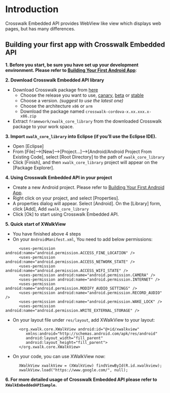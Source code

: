 # Introduction

Crosswalk Embedded API provides WebView like view which displays web pages, but has many differences. 

## Building your first app with Crosswalk Embedded API

**1. Before you start, be sure you have set up your development environment. Please refer to [Building Your First Android App](http://developer.android.com/training/basics/firstapp/index.html)**:

**2. Download Crosswalk Embedded API library**

  * Download Crosswalk package from [here](https://download.01.org/crosswalk/releases/android/)
      - Choose the release you want to use, [canary](https://download.01.org/crosswalk/releases/android/canary), [beta](https://download.01.org/crosswalk/releases/android/beta) or [stable](https://download.01.org/crosswalk/releases/android/stable)
      - Choose a version. _(suggest to use the latest one)_
      - Choose the architecture ```x86``` or ```arm```
      - Download the package named ```crosswalk-cordova-x.xx.xxx.x-x86.zip```
  * Extract ```framework/xwalk_core_library``` from the downloaded Crosswalk package to your work space.

**3. Import ```xwalk_core_library``` into Eclipse (if you’ll use the Eclipse IDE).**
  * Open [Eclipse]
  * From [File]-->[New]-->[Project...]-->[Android/Android Project From Existing Code], select [Root Directory] to the path of ```xwalk_core_library```  
  * Click [Finish], and then ```xwalk_core_library``` project will appear on the [Package Explorer].

**4. Using Crosswalk Embedded API in your project**
  * Create a new Android project. Please refer to [Building Your First Android App](http://developer.android.com/training/basics/firstapp/index.html).
  * Right click on your project, and select [Properties].
  * A properties dialog will appear. Select [Android]. On the [Library] form, click [Add], Add ```xwalk_core_library```
  * Click [Ok] to start using Crosswalk Embedded API.

**5. Quick start of XWalkView**
  * You have finished above 4 steps
  * On your ```AndroidManifest.xml```, You need to add below permissions:

  ```
        <uses-permission android:name="android.permission.ACCESS_FINE_LOCATION" />
        <uses-permission android:name="android.permission.ACCESS_NETWORK_STATE" />
        <uses-permission android:name="android.permission.ACCESS_WIFI_STATE" />
        <uses-permission android:name="android.permission.CAMERA" />
        <uses-permission android:name="android.permission.INTERNET" />
        <uses-permission android:name="android.permission.MODIFY_AUDIO_SETTINGS" />
        <uses-permission android:name="android.permission.RECORD_AUDIO" />
        <uses-permission android:name="android.permission.WAKE_LOCK" />
        <uses-permission android:name="android.permission.WRITE_EXTERNAL_STORAGE" />
  ```

  * On your layout file under ```res/layout```, add XWalkView to your layout:

  ```
        <org.xwalk.core.XWalkView android:id="@+id/xwalkview"
           xmlns:android="http://schemas.android.com/apk/res/android"
           android:layout_width="fill_parent"
           android:layout_height="fill_parent">
        </org.xwalk.core.XWalkView>
  ```

  * On your code, you can use XWalkView now:

  ```
        XWalkView xwalkView = (XWalkView) findViewById(R.id.xwalkview);
        xwalkView.load("https://www.google.com/", null);
  ```

**6. For more detailed usage of Crosswalk Embedded API please refer to ```XWalkEmbeddedAPISample```.**